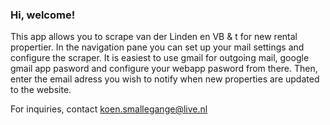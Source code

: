 ### Hi, welcome!

This app allows you to scrape van der Linden en VB & t for new rental propertier. In the navigation pane you can set up 
your mail settings and configure the scraper. It is easiest to use gmail for outgoing mail, google gmail app pasword and configure your webapp pasword from there. Then, enter the email adress you wish to notify when new properties are updated to the website. 

For inquiries, contact koen.smallegange@live.nl